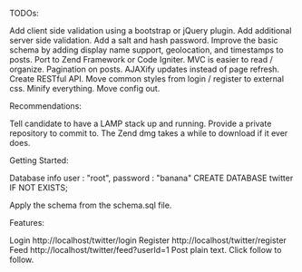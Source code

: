 TODOs:

Add client side validation using a bootstrap or jQuery plugin.
Add additional server side validation.
Add a salt and hash password.
Improve the basic schema by adding display name support, geolocation, and timestamps to posts.
Port to Zend Framework or Code Igniter. MVC is easier to read / organize. 
Pagination on posts.
AJAXify updates instead of page refresh.
Create RESTful API.
Move common styles from login / register to external css.
Minify everything.
Move config out.

Recommendations:

Tell candidate to have a LAMP stack up and running.
Provide a private repository to commit to.
The Zend dmg takes a while to download if it ever does.


Getting Started:

Database info
user : "root",
password : "banana"
CREATE DATABASE twitter IF NOT EXISTS;

Apply the schema from the schema.sql file.

Features:

Login  http://localhost/twitter/login
Register http://localhost/twitter/register
Feed http://localhost/twitter/feed?userId=1
Post plain text.
Click follow to follow.
